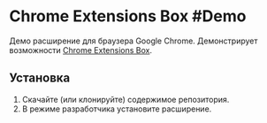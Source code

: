 Chrome Extensions Box #Demo
===========================

Демо расширение для браузера Google Chrome. Демонстрирует возможности [Chrome Extensions Box](https://github.com/onikienko/chrome-extensions-box).

Установка
---------

1. Скачайте (или клонируйте) содержимое репозитория.
2. В режиме разработчика установите расширение.
